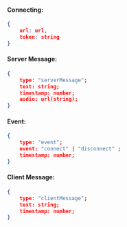 #### Connecting:
```json
{
    url: url,
    token: string
}
```
#### Server Message:
```json
{
    type: "serverMessage";
    text: string;
    timestamp: number;
    audio: url(string);
}
```

#### Event:
```json
{
    type: "event";
    event: "connect" | "disconnect" ;
    timestamp: number;
}
```

#### Client Message:
```json
{
    type: "clientMessage";
    text: string;
    timestamp: number;
}
```
